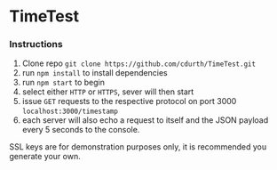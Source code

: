 # TimeTest

### Instructions

1. Clone repo `git clone https://github.com/cdurth/TimeTest.git`
2. run `npm install` to install dependencies
3. run `npm start` to begin
4. select either `HTTP` or `HTTPS`, sever will then start
5. issue `GET` requests to the respective protocol on port 3000 `localhost:3000/timestamp`
6. each server will also echo a request to itself and the JSON payload every 5 seconds to the console.

SSL keys are for demonstration purposes only, it is recommended you generate your own.
